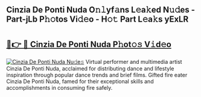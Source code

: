 ## Cinzia De Ponti Nuda O𝚗𝚕yf𝚊ns L𝚎a𝚔ed N𝚞𝚍es - Part-jLb P𝚑𝚘tos Vi𝚍𝚎o - H𝚘𝚝 Part L𝚎a𝚔s yExLR

# <h2><a href="http://kf9l51y.oniu.top/?m=Cinzia+De+Ponti+Nuda">🔗👉 🔴 Cinzia De Ponti Nuda P𝚑ot𝚘𝚜 V𝚒d𝚎o</a></h2>

[![Cinzia De Ponti Nuda Nu𝚍e𝚜](https://i.imgur.com/0qMVB7G.gif)](http://kf9l51y.oniu.top/?m=Cinzia+De+Ponti+Nuda)
Virtual performer and multimedia artist Cinzia De Ponti Nuda, acclaimed for distributing dance and lifestyle inspiration through popular dance trends and brief films. Gifted fire eater Cinzia De Ponti Nuda, famed for their exceptional skills and accomplishments in consuming fire safely.  
